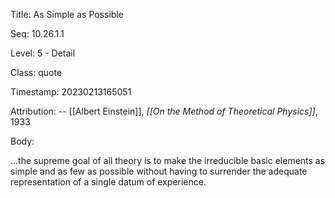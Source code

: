 Title:  As Simple as Possible

Seq:    10.26.1.1

Level:  5 - Detail

Class:  quote

Timestamp: 20230213165051

Attribution: -- [[Albert Einstein]], *[[On the Method of Theoretical Physics]]*, 1933

Body:

...the supreme goal of all theory is to make the irreducible basic elements as simple and as few as possible without having to surrender the adequate representation of a single datum of experience.
